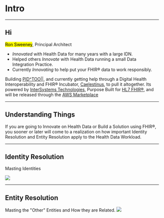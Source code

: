 <!-- .slide: data-background="#000" -->
<!-- .slide: data-background-transition="slide" data-background="{{asset_folder}}/background.png" -->

# Intro <!-- .element: class="r-fit-text" -->


---

<!-- .slide: data-background="#000" -->
<!-- .slide: data-background-transition="slide" data-background="{{asset_folder}}/background.png" -->


## Hi

<mark>Ron Sweeney</mark>, Principal Architect

- _Innovated_ with Health Data for many years with a large IDN.  
- Helped others _Innovate_ with Health Data running a small Data Integration Practice.  
- Currently _Innovating_ to help put your FHIR® data to work responsibly.  


Building [PID^TOO||](https://www.pidtoo.com/), and currently getting help through a Digital Health Interoperability and FHIR® Incubator, [Caelestinus](https://www.caelestinus.tech/), to pull it altogether.  Its powered by [InterSystems Technologies](https://www.intersystems.com), Purpose Built for [HL7 FHIR®](https://hl7.org/fhir/R4/overview.html), and will be released through the [AWS Marketplace](https://aws.amazon.com/marketplace/)

---

<!-- .slide: data-background="#000" -->
<!-- .slide: data-background-transition="slide" data-background="{{asset_folder}}/background.png" -->

## Understanding Things

If you are going to Innovate on Health Data or Build a Solution using FHIR®, you sooner or later will come to a realization on how important Identity Resolution and Entity Resolution apply to the Health Data Workload.
<br/>



---
<!-- .slide: data-background-transition="slide" data-background="{{asset_folder}}/background.png" -->

## Identity Resolution
Masting Identities
<!-- .slide: data-background="#000" -->
 <img src="{{asset_folder}}/pholder.png" />


---
<!-- .slide: data-background="#000" -->
## Entity Resolution
Masting the "Other" Entities and How they are Related.
 <img src="{{asset_folder}}/pholder.png" />






